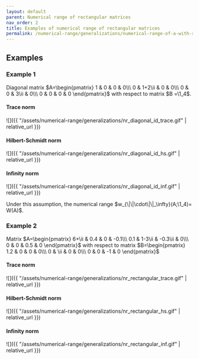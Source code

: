 ```yaml
---
layout: default
parent: Numerical range of rectangular matrices
nav_order: 2
title: Examples of numerical range of rectangular matrices
permalink: /numerical-range/generalizations/numerical-range-of-a-with-respect-to-b/examples/
---
```

## Examples

### Example 1

Diagonal matrix $A=\begin{pmatrix} 1 & 0 & 0 & 0\\\ 0 & 1+2\ii & 0 & 0\\\ 0
& 0 & 3\ii & 0\\\ 0 & 0 & 0 & 0 \end{pmatrix}$ with respect to matrix $B
=\1_4$.

#### Trace norm

![]({{ "/assets/numerical-range/generalizations/nr_diagonal_id_trace.gif" | relative_url }})

#### Hilbert-Schmidt norm

![]({{ "/assets/numerical-range/generalizations/nr_diagonal_id_hs.gif" | relative_url }})

#### Infinity norm

![]({{ "/assets/numerical-range/generalizations/nr_diagonal_id_inf.gif" | relative_url }}) 

Under this
assumption, the numerical range $w_{\|\|\cdot\|\|_\infty}(A;\1_4)=
W(A)$.

### Example 2

Matrix $A=\begin{pmatrix} 6+\ii & 0.4 & 0 & -0.1\\\ 0.1 & 1-3\ii & -0.3\ii
& 0\\\ 0 & 0 & 0.5 & 0 \end{pmatrix}$ with respect to matrix
$B=\begin{pmatrix} 1.2 & 0 & 0 & 0\\\ 0 & \ii & 0 & 0\\\ 0 & 0 & -1 & 0
\end{pmatrix}$

#### Trace norm

![]({{ "/assets/numerical-range/generalizations/nr_rectangular_trace.gif" | relative_url }})

#### Hilbert-Schmidt norm

![]({{ "/assets/numerical-range/generalizations/nr_rectangular_hs.gif" | relative_url }})

#### Infinity norm

![]({{ "/assets/numerical-range/generalizations/nr_rectangular_inf.gif" | relative_url }})
